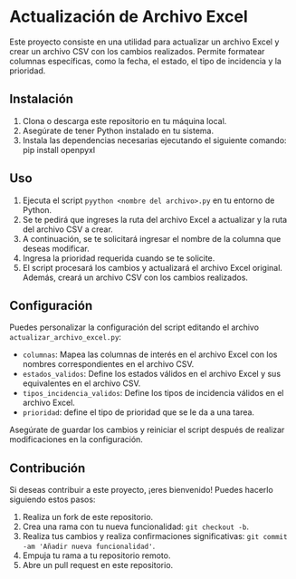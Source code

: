 # Actualización de Archivo Excel

Este proyecto consiste en una utilidad para actualizar un archivo Excel y crear un archivo CSV con los cambios realizados. Permite formatear columnas específicas, como la fecha, el estado, el tipo de incidencia y la prioridad.

## Instalación

1. Clona o descarga este repositorio en tu máquina local.
2. Asegúrate de tener Python instalado en tu sistema.
3. Instala las dependencias necesarias ejecutando el siguiente comando: pip install openpyxl


## Uso

1. Ejecuta el script `pyython <nombre del archivo>.py` en tu entorno de Python.
2. Se te pedirá que ingreses la ruta del archivo Excel a actualizar y la ruta del archivo CSV a crear.
3. A continuación, se te solicitará ingresar el nombre de la columna que deseas modificar.
4. Ingresa la prioridad requerida cuando se te solicite.
5. El script procesará los cambios y actualizará el archivo Excel original. Además, creará un archivo CSV con los cambios realizados.

## Configuración

Puedes personalizar la configuración del script editando el archivo `actualizar_archivo_excel.py`:

- `columnas`: Mapea las columnas de interés en el archivo Excel con los nombres correspondientes en el archivo CSV.
- `estados_validos`: Define los estados válidos en el archivo Excel y sus equivalentes en el archivo CSV.
- `tipos_incidencia_validos`: Define los tipos de incidencia válidos en el archivo Excel.
- `prioridad`: define el tipo de prioridad que se le da a una tarea.

Asegúrate de guardar los cambios y reiniciar el script después de realizar modificaciones en la configuración.

## Contribución

Si deseas contribuir a este proyecto, ¡eres bienvenido! Puedes hacerlo siguiendo estos pasos:

1. Realiza un fork de este repositorio.
2. Crea una rama con tu nueva funcionalidad: `git checkout -b`.
3. Realiza tus cambios y realiza confirmaciones significativas: `git commit -am 'Añadir nueva funcionalidad'`.
4. Empuja tu rama a tu repositorio remoto.
5. Abre un pull request en este repositorio.
